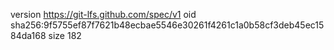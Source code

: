 version https://git-lfs.github.com/spec/v1
oid sha256:9f5755ef87f7621b48ecbae5546e30261f4261c1a0b58cf3deb45ec1584da168
size 182
